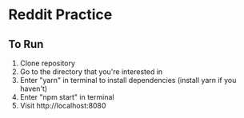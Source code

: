 # Reddit Practice

## To Run

1. Clone repository
2. Go to the directory that you're interested in
3. Enter "yarn" in terminal to install dependencies (install yarn if you haven't)
4. Enter "npm start" in terminal
5. Visit http://localhost:8080